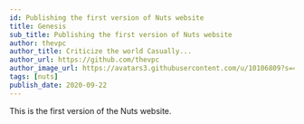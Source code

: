 ```yaml
---
id: Publishing the first version of Nuts website
title: Genesis
sub_title: Publishing the first version of Nuts website
author: thevpc
author_title: Criticize the world Casually...
author_url: https://github.com/thevpc
author_image_url: https://avatars3.githubusercontent.com/u/10106809?s=460&u=28d1736bdf0b6e6f81981b3a2ebbd2db369b25c8&v=4
tags: [nuts]
publish_date: 2020-09-22
---
```


This is the first version of the Nuts website.
